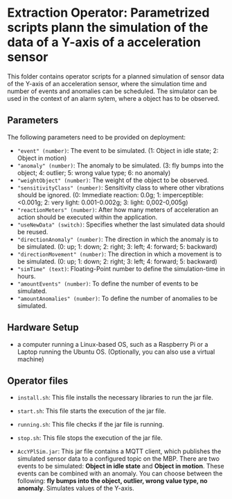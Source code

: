 # Extraction Operator: Parametrized scripts plann the simulation of the data of a Y-axis of a acceleration sensor

This folder contains operator scripts for a planned simulation of sensor data of the Y-axis of an acceleration sensor, where the simulation time and number of events and anomalies can be scheduled. The simulator can be used in the context of an alarm sytem, where a object has to be observed.

## Parameters

The following parameters need to be provided on deployment:

 - `"event" (number)`: The event to be simulated. (1: Object in idle state; 2: Object in motion)
- `"anomaly" (number)`: The anomaly to be simulated. (3: fly bumps into the object; 4: outlier; 5: wrong value type; 6: no anomaly)
- `"weightObject" (number)`: The weight of the object to be observed.
- `"sensitivityClass" (number)`: Sensitivity class to where other vibrations should be ignored. (0: Immediate reaction: 0.0g; 1: imperceptible: <0.001g; 2: very light: 0.001-0.002g; 3: light: 0,002-0,005g)
- `"reactionMeters" (number)`: After how many meters of acceleration an action should be executed within the application. 
- `"useNewData" (switch)`: Specifies whether the last simulated data should be reused. 
- `"directionAnomaly" (number)`: The direction in which the anomaly is to be simulated. (0: up; 1: down; 2: right; 3: left; 4: forward; 5: backward)
-  `"directionMovement" (number)`: The direction in which a movement is to be simulated. (0: up; 1: down; 2: right; 3: left; 4: forward; 5: backward)
- `"simTime" (text)`: Floating-Point number to define the simulation-time in hours. 
- `"amountEvents" (number)`: To define the number of events to be simulated.
- `"amountAnomalies" (number)`:  To define the number of anomalies to be simulated.


## Hardware Setup 


 - a computer running a Linux-based OS, such as a Raspberry Pi or a Laptop running the Ubuntu OS. (Optionally, you can also use a virtual machine)

## Operator files 

 - `install.sh`: This file installs the necessary libraries to run the jar file.
 
 - `start.sh`: This file starts the execution of the jar file.
 
 - `running.sh`: This file checks if the jar file is running.
  
 - `stop.sh`: This file stops the execution of the jar file.
 
 - `AccYPlSim.jar`: This jar file contains a MQTT client, which publishes the simulated sensor data to a configured topic on the MBP. There are two events to be simulated: **Object in idle state** and **Object in motion**. These events can be combined with an anomaly. You can choose between the following: **fly bumps into the object, outlier, wrong value type, no anomaly**. Simulates values of the Y-axis.
